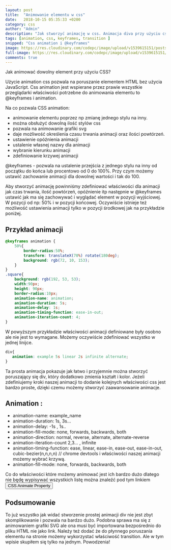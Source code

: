 ```yaml
---
layout: post
title:  "Animowanie elementu w css"
date:   2018-10-15 05:35:33 +0200
category: css
author: "Admin"
description: "Jak stworzyć animację w css. Animacja diva przy użyciu css"
tags: [animation, css, keyframes, transition ]
snipped: "Css animation i @keyframes"
image: https://res.cloudinary.com/codepc/image/upload/v1539615151/posts/css-animation/animation-css-codepcpl.jpg
full-image: https://res.cloudinary.com/codepc/image/upload/v1539615151/posts/css-animation/animation-css-codepc.pl.jpg
comments: true
---
```


Jak animować dowolny element przy użyciu CSS?

Użycie animation css pozwala na poruszanie elementem HTML bez użycia JavaScript.
Css animation jest wspierane przez prawie wszystkie przeglądarki właściwości potrzebne do animowania elementu to @keyframes i animation.

Na co pozwala CSS animation:
- animowanie elementu poprzez np zmianę jednego stylu na inny.
- można obsłużyć dowolną ilość stylów css
- pozwala na animowanie grafiki svg
- daje możliwość określenia czasu trwania animacji oraz ilości powtórzeń.
- ustawienie opóźnienia animacji
- ustalenie własnej nazwy dla animacji
- wybranie kierunku animacji
- zdefiniowanie krzywej animacji

@keyframes - pozwala na ustalenie przejścia z jednego stylu na inny od początku do końca lub procentowo od 0 do 100%. Przy czym możemy ustawić zachowanie animacji dla dowolnej wartości i tak do 100.

Aby stworzyć animację powinniśmy zdefiniować właściwości dla animacji jak czas trwania, ilość powtórzeń, opóźnienie itp następnie w @keyframes ustawić jak ma się zachowywać i wyglądać element w pozycji wyjściowej. W pozycji od np: 50% i w pozycji końcowej. Oczywiście istnieje też możliwość ustawienia animacji tylko w pozycji środkowej jak na przykładzie poniżej.

## Przykład animacji

<div class="jumbotron anim-wrap" >
<div class="square"></div>
</div>

```css
@keyframes animation {
    50%{
        border-radius:50%;
        transform: translateX(70%) rotate(180deg);
        background: rgb(72, 10, 153);   
    } 
}
.square{
    background: rgb(192, 53, 53);
    width:90px;
    height: 90px;
    border-radius:10px;
    animation-name: animation;
    animation-duration: 5s;
    animation-delay: 1s;
    animation-timing-function: ease-in-out;
    animation-iteration-count: 4;  
}

```

W powyższym przykładzie właściwości animacji definiowane były osobno ale nie jest to wymagane. Możemy oczywiście zdefiniować wszystko w jednej linijce.

```css
div{
   animation: example 5s linear 2s infinite alternate;
}
```

Ta prosta animacja pokazuje jak łatwo i przyjemnie można stworzyć poruszający się div, który dodatkowo zmienia kształt i kolor. Jeżeli zdefiniujemy kroki naszej animacji to dodanie kolejnych właściwości css jest bardzo proste, dzięki czemu możemy stworzyć zaawansowanie animacje.

## Animation :
-  animation-name: example_name
-  animation-duration: 1s, 3s...
-  animation-delay: -1s , 1s..
-  animation-fill-mode: none, forwards, backwards, both
-  animation-direction: normal, reverse, alternate, alternate-reverse
-  animation-iteration-count 2,3... , infinite
-  animation-timing-function: ease, linear, ease-in, ease-out, ease-in-out, cubic-bezier(n,n,n,n) // chrome devtools i właściwości naszej animacji możemy wybrać krzywą.
-  animation-fill-mode: none, forwards, backwards, both

Co do właściwości które możemy animować jest ich bardzo dużo dlatego nie będę wypisywać wszystkich listę można znaleźć pod tym linkiem <a target='_blank' href="https://developer.mozilla.org/en-US/docs/Web/CSS/CSS_animated_properties"> <button class="btn btn-info">CSS Animate Property </button></a>

## Podsumowanie

To już wszystko jak widać stworzenie prostej animacji div nie jest zbyt skomplikowanie i pozwala na bardzo dużo. Podobna sprawa ma się z animowaniem grafiki SVG ale ona musi być importowana bezpośrednio do pliku HTML nie jako link. Należy też dodać że do płynnego poruszania elementu na stronie możemy wykorzystać właściwość transition. Ale w tym wpisie skupiłem się tylko na jednym. Powodzenia!
